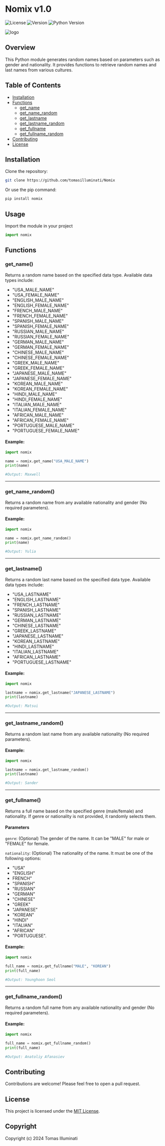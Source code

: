 # Nomix v1.0
![License](https://img.shields.io/badge/license-MIT-red.svg)
![Version](https://img.shields.io/badge/version-1.0-brightgreen)
![Python Version](https://img.shields.io/badge/python-3.11-blue)


![logo](./logo/logo.png)

## Overview
This Python module generates random names based on parameters such as gender and nationality. It provides functions to retrieve random names and last names from various cultures.

## Table of Contents
- [Installation](#installation)
- [Functions](#functions)
  - [get_name](#get_name)
  - [get_name_random](#get_name_random)
  - [get_lastname](#get_lastname)
  - [get_lastname_random](#get_lastname_random)
  - [get_fullname](#get_fullname)
  - [get_fullname_random](#get_fullname_random)
- [Contributing](#contributing)
- [License](#license)

## Installation
Clone the repository:

```bash
git clone https://github.com/tomasilluminati/Nomix
```
Or use the pip command:

```bash
pip install nomix 
```

## Usage
Import the module in your project

```python
import nomix 
```

## Functions

### get_name()
Returns a random name based on the specified data type. Available data types include:

- "USA_MALE_NAME"
- "USA_FEMALE_NAME"
- "ENGLISH_MALE_NAME"
- "ENGLISH_FEMALE_NAME"
- "FRENCH_MALE_NAME"
- "FRENCH_FEMALE_NAME"
- "SPANISH_MALE_NAME"
- "SPANISH_FEMALE_NAME"
- "RUSSIAN_MALE_NAME"
- "RUSSIAN_FEMALE_NAME"
- "GERMAN_MALE_NAME"
- "GERMAN_FEMALE_NAME"
- "CHINESE_MALE_NAME"
- "CHINESE_FEMALE_NAME"
- "GREEK_MALE_NAME"
- "GREEK_FEMALE_NAME"
- "JAPANESE_MALE_NAME"
- "JAPANESE_FEMALE_NAME"
- "KOREAN_MALE_NAME"
- "KOREAN_FEMALE_NAME"
- "HINDI_MALE_NAME"
- "HINDI_FEMALE_NAME"
- "ITALIAN_MALE_NAME"
- "ITALIAN_FEMALE_NAME"
- "AFRICAN_MALE_NAME"
- "AFRICAN_FEMALE_NAME"
- "PORTUGUESE_MALE_NAME"
- "PORTUGUESE_FEMALE_NAME"

#### Example:

```python
import nomix 

name = nomix.get_name("USA_MALE_NAME")
print(name)

#Output: Maxwell 
```

------

### get_name_random()
Returns a random name from any available nationality and gender (No required parameters).

#### Example:

```python
import nomix 

name = nomix.get_name_random()
print(name)

#Output: Yulia
```

-----
### get_lastname()
Returns a random last name based on the specified data type. Available data types include:

- "USA_LASTNAME"
- "ENGLISH_LASTNAME"
- "FRENCH_LASTNAME"
- "SPANISH_LASTNAME"
- "RUSSIAN_LASTNAME"
- "GERMAN_LASTNAME"
- "CHINESE_LASTNAME"
- "GREEK_LASTNAME"
- "JAPANESE_LASTNAME"
- "KOREAN_LASTNAME"
- "HINDI_LASTNAME"
- "ITALIAN_LASTNAME"
- "AFRICAN_LASTNAME"
- "PORTUGUESE_LASTNAME"

#### Example:

```python
import nomix 

lastname = nomix.get_lastname("JAPANESE_LASTNAME")
print(lastname)

#Output: Matsui 
```

-----
### get_lastname_random()
Returns a random last name from any available nationality (No required parameters).

#### Example:

```python
import nomix 

lastname = nomix.get_lastname_random()
print(lastname)

#Output: Sander 
```

----
### get_fullname()
Returns a full name based on the specified genre (male/female) and nationality. If genre or nationality is not provided, it randomly selects them.

#### Parameters

`genre`: (Optional) The gender of the name. It can be "MALE" for male or "FEMALE" for female.

`nationality`: (Optional) The nationality of the name. It must be one of the following options:

- "USA"
- "ENGLISH"
- FRENCH"
- "SPANISH"
- "RUSSIAN"
- "GERMAN"
- "CHINESE"
- "GREEK"
- "JAPANESE"
- "KOREAN"
- "HINDI"
- "ITALIAN"
- "AFRICAN"
- "PORTUGUESE".


#### Example:

```python
import nomix 

full_name = nomix.get_fullname("MALE", "KOREAN")
print(full_name)

#Output: Younghoon Seol
```

-----
### get_fullname_random()
Returns a random full name from any available nationality and gender (No required parameters).

#### Example:

```python
import nomix 

full_name = nomix.get_fullname_random()
print(full_name)

#Output: Anatoliy Afanasiev
```

## Contributing
Contributions are welcome! Please feel free to open a pull request.

## License
This project is licensed under the [MIT License](LICENSE).

## Copyright
Copyright (c) 2024 Tomas Illuminati

